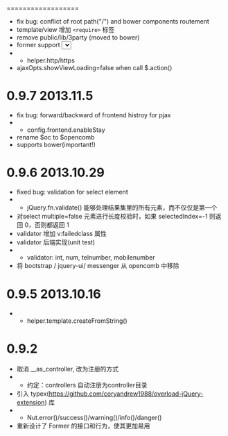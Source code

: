 


==================
* fix bug: conflict of root path("/") and bower components routement
* template/view 增加 `<require>` 标签
* remove public/lib/3party (moved to bower)
* former support <select>
* + helper.http/https
* ajaxOpts.showViewLoading=false when call $.action() 


0.9.7 2013.11.5
==================
* fix bug: forward/backward of frontend histroy for pjax 
* + config.frontend.enableStay
* rename $oc to $opencomb
* supports bower(important!)


0.9.6 2013.10.29
==================

* fixed bug: validation for select element
* + jQuery.fn.validate() 能够处理结果集里的所有元素，而不仅仅是第一个
* 对select multiple=false 元素进行长度校验时，如果 selectedIndex=-1 则返回 0，否则都返回 1
* validator 增加 v:failedclass 属性
* validator 后端实现(unit test)
* + validator: int, num, telnumber, mobilenumber
* 将 bootstrap / jquery-ui/ messenger 从 opencomb 中移除


0.9.5 2013.10.16
==================
* + helper.template.createFromString()

0.9.2
==================

* 取消 __as_controller, 改为注册的方式
* + 约定：controllers 自动注册为controller目录
* 引入 typex(https://github.com/coryandrew1988/overload-jQuery-extension) 库
* + Nut.error()/success()/warning()/info()/danger()
* 重新设计了 Former 的接口和行为，使其更加易用
